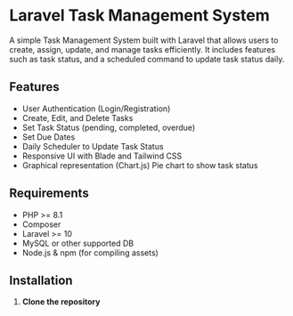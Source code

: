 # Laravel Task Management System

A simple Task Management System built with Laravel that allows users to create, assign, update, and manage tasks efficiently. It includes features such as task status,  and a scheduled command to update task status daily.

## Features

- User Authentication (Login/Registration)
- Create, Edit, and Delete Tasks
- Set Task Status (pending, completed, overdue)
- Set Due Dates
- Daily Scheduler to Update Task Status
- Responsive UI with Blade and Tailwind CSS
- Graphical representation (Chart.js) Pie chart to show task status

## Requirements

- PHP >= 8.1
- Composer
- Laravel >= 10
- MySQL or other supported DB
- Node.js & npm (for compiling assets)

## Installation

1. **Clone the repository**

